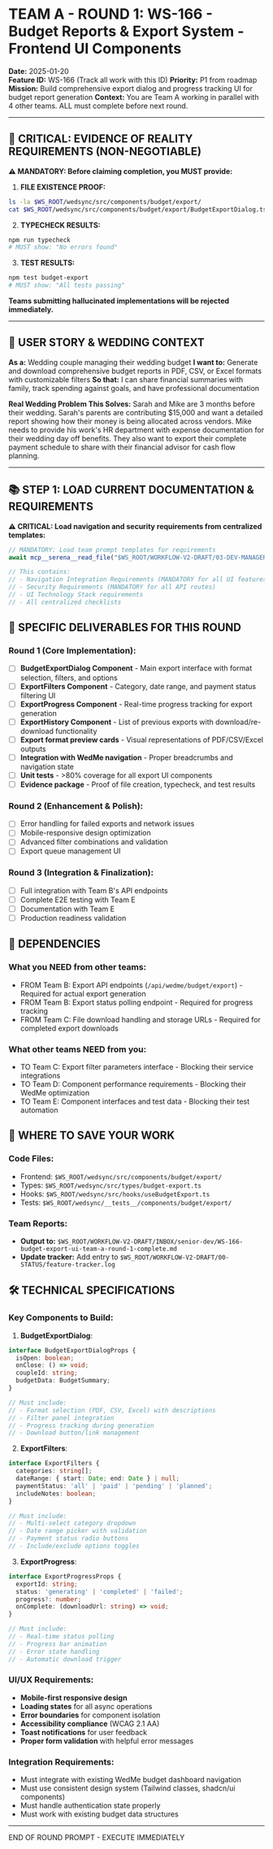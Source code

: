 # TEAM A - ROUND 1: WS-166 - Budget Reports & Export System - Frontend UI Components

**Date:** 2025-01-20  
**Feature ID:** WS-166 (Track all work with this ID)
**Priority:** P1 from roadmap  
**Mission:** Build comprehensive export dialog and progress tracking UI for budget report generation
**Context:** You are Team A working in parallel with 4 other teams. ALL must complete before next round.

---

## 🚨 CRITICAL: EVIDENCE OF REALITY REQUIREMENTS (NON-NEGOTIABLE)

**⚠️ MANDATORY: Before claiming completion, you MUST provide:**

1. **FILE EXISTENCE PROOF:**
```bash
ls -la $WS_ROOT/wedsync/src/components/budget/export/
cat $WS_ROOT/wedsync/src/components/budget/export/BudgetExportDialog.tsx | head -20
```

2. **TYPECHECK RESULTS:**
```bash
npm run typecheck
# MUST show: "No errors found"
```

3. **TEST RESULTS:**
```bash
npm test budget-export
# MUST show: "All tests passing"
```

**Teams submitting hallucinated implementations will be rejected immediately.**

---

## 🎯 USER STORY & WEDDING CONTEXT

**As a:** Wedding couple managing their wedding budget
**I want to:** Generate and download comprehensive budget reports in PDF, CSV, or Excel formats with customizable filters
**So that:** I can share financial summaries with family, track spending against goals, and have professional documentation

**Real Wedding Problem This Solves:**
Sarah and Mike are 3 months before their wedding. Sarah's parents are contributing $15,000 and want a detailed report showing how their money is being allocated across vendors. Mike needs to provide his work's HR department with expense documentation for their wedding day off benefits. They also want to export their complete payment schedule to share with their financial advisor for cash flow planning.

---

## 📚 STEP 1: LOAD CURRENT DOCUMENTATION & REQUIREMENTS

**⚠️ CRITICAL: Load navigation and security requirements from centralized templates:**

```typescript
// MANDATORY: Load team prompt templates for requirements
await mcp__serena__read_file("$WS_ROOT/WORKFLOW-V2-DRAFT/03-DEV-MANAGER/TEAM-PROMPT-TEMPLATES.md");

// This contains:
// - Navigation Integration Requirements (MANDATORY for all UI features)
// - Security Requirements (MANDATORY for all API routes)  
// - UI Technology Stack requirements
// - All centralized checklists
```

## 🎯 SPECIFIC DELIVERABLES FOR THIS ROUND

### Round 1 (Core Implementation):
- [ ] **BudgetExportDialog Component** - Main export interface with format selection, filters, and options
- [ ] **ExportFilters Component** - Category, date range, and payment status filtering UI
- [ ] **ExportProgress Component** - Real-time progress tracking for export generation
- [ ] **ExportHistory Component** - List of previous exports with download/re-download functionality
- [ ] **Export format preview cards** - Visual representations of PDF/CSV/Excel outputs
- [ ] **Integration with WedMe navigation** - Proper breadcrumbs and navigation state
- [ ] **Unit tests** - >80% coverage for all export UI components
- [ ] **Evidence package** - Proof of file creation, typecheck, and test results

### Round 2 (Enhancement & Polish):
- [ ] Error handling for failed exports and network issues
- [ ] Mobile-responsive design optimization
- [ ] Advanced filter combinations and validation
- [ ] Export queue management UI

### Round 3 (Integration & Finalization):
- [ ] Full integration with Team B's API endpoints
- [ ] Complete E2E testing with Team E
- [ ] Documentation with Team E
- [ ] Production readiness validation

## 🔗 DEPENDENCIES

### What you NEED from other teams:
- FROM Team B: Export API endpoints (`/api/wedme/budget/export`) - Required for actual export generation
- FROM Team B: Export status polling endpoint - Required for progress tracking
- FROM Team C: File download handling and storage URLs - Required for completed export downloads

### What other teams NEED from you:
- TO Team C: Export filter parameters interface - Blocking their service integrations
- TO Team D: Component performance requirements - Blocking their WedMe optimization
- TO Team E: Component interfaces and test data - Blocking their test automation

## 💾 WHERE TO SAVE YOUR WORK

### Code Files:
- Frontend: `$WS_ROOT/wedsync/src/components/budget/export/`
- Types: `$WS_ROOT/wedsync/src/types/budget-export.ts`
- Hooks: `$WS_ROOT/wedsync/src/hooks/useBudgetExport.ts`
- Tests: `$WS_ROOT/wedsync/__tests__/components/budget/export/`

### Team Reports:
- **Output to:** `$WS_ROOT/WORKFLOW-V2-DRAFT/INBOX/senior-dev/WS-166-budget-export-ui-team-a-round-1-complete.md`
- **Update tracker:** Add entry to `$WS_ROOT/WORKFLOW-V2-DRAFT/00-STATUS/feature-tracker.log`

## 🛠️ TECHNICAL SPECIFICATIONS

### Key Components to Build:

1. **BudgetExportDialog**:
```typescript
interface BudgetExportDialogProps {
  isOpen: boolean;
  onClose: () => void;
  coupleId: string;
  budgetData: BudgetSummary;
}

// Must include:
// - Format selection (PDF, CSV, Excel) with descriptions
// - Filter panel integration
// - Progress tracking during generation
// - Download button/link management
```

2. **ExportFilters**:
```typescript
interface ExportFilters {
  categories: string[];
  dateRange: { start: Date; end: Date } | null;
  paymentStatus: 'all' | 'paid' | 'pending' | 'planned';
  includeNotes: boolean;
}

// Must include:
// - Multi-select category dropdown
// - Date range picker with validation
// - Payment status radio buttons
// - Include/exclude options toggles
```

3. **ExportProgress**:
```typescript
interface ExportProgressProps {
  exportId: string;
  status: 'generating' | 'completed' | 'failed';
  progress?: number;
  onComplete: (downloadUrl: string) => void;
}

// Must include:
// - Real-time status polling
// - Progress bar animation
// - Error state handling
// - Automatic download trigger
```

### UI/UX Requirements:
- **Mobile-first responsive design**
- **Loading states** for all async operations
- **Error boundaries** for component isolation
- **Accessibility compliance** (WCAG 2.1 AA)
- **Toast notifications** for user feedback
- **Proper form validation** with helpful error messages

### Integration Requirements:
- Must integrate with existing WedMe budget dashboard navigation
- Must use consistent design system (Tailwind classes, shadcn/ui components)
- Must handle authentication state properly
- Must work with existing budget data structures

---

END OF ROUND PROMPT - EXECUTE IMMEDIATELY